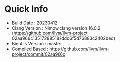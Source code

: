 # Quick Info
* Build Date : 20230412
* Clang Version : Nimow clang version 16.0.2 (https://github.com/llvm/llvm-project 02aa966c135172885182ddd6f5d76883c2402bed)
* Binutils Version : master
* Compiled Based : https://github.com/llvm/llvm-project/commit/02aa966c

